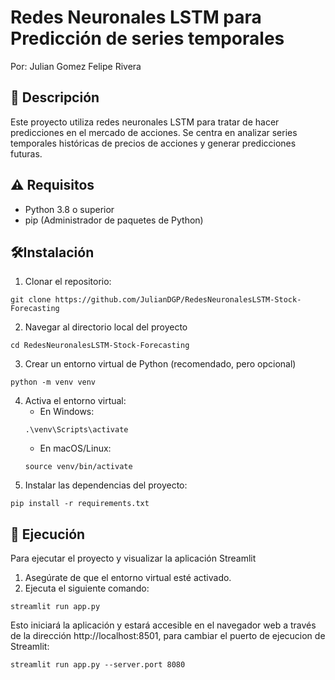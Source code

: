 # Redes Neuronales LSTM para Predicción de series temporales
Por:
Julian Gomez
Felipe Rivera
## 📝 Descripción

Este proyecto utiliza redes neuronales LSTM para tratar de hacer predicciones en el mercado de acciones. Se centra en analizar series temporales históricas de precios de acciones y generar predicciones futuras.

## ⚠️ Requisitos

- Python 3.8 o superior
- pip (Administrador de paquetes de Python)

## 🛠️Instalación

1. Clonar el repositorio:
```
git clone https://github.com/JulianDGP/RedesNeuronalesLSTM-Stock-Forecasting
```
2. Navegar al directorio local del proyecto
```
cd RedesNeuronalesLSTM-Stock-Forecasting
```
3. Crear un entorno virtual de Python (recomendado, pero opcional)
```
python -m venv venv
```
4. Activa el entorno virtual:
   - En Windows:
    ```
    .\venv\Scripts\activate
    ```
    - En macOS/Linux:
    ```
    source venv/bin/activate
    ```
5. Instalar las dependencias del proyecto:
```
pip install -r requirements.txt
```
## 🚀 Ejecución
Para ejecutar el proyecto y visualizar la aplicación Streamlit
1. Asegúrate de que el entorno virtual esté activado.
2. Ejecuta el siguiente comando:
```
streamlit run app.py
```
Esto iniciará la aplicación y estará accesible en el navegador web a través de la dirección http://localhost:8501, para cambiar el puerto de ejecucion de Streamlit:
```
streamlit run app.py --server.port 8080
```